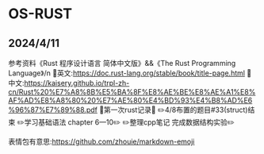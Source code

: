 # OS-RUST
## 2024/4/11
参考资料《Rust 程序设计语言 简体中文版》&&《The Rust Programming Language》/n
:evergreen_tree:英文:https://doc.rust-lang.org/stable/book/title-page.html
:evergreen_tree:中文:https://kaisery.github.io/trpl-zh-cn/Rust%20%E7%A8%8B%E5%BA%8F%E8%AE%BE%E8%AE%A1%E8%AF%AD%E8%A8%80%20%E7%AE%80%E4%BD%93%E4%B8%AD%E6%96%87%E7%89%88.pdf
:pushpin:第一次rust记录:pushpin:
:pencil2:4/8布置的题目#33(struct)结束
:pencil2:学习基础语法 chapter 6—10:pencil2:
:pencil2:整理cpp笔记 完成数据结构实验:pencil2:

表情包有意思:https://github.com/zhouie/markdown-emoji
